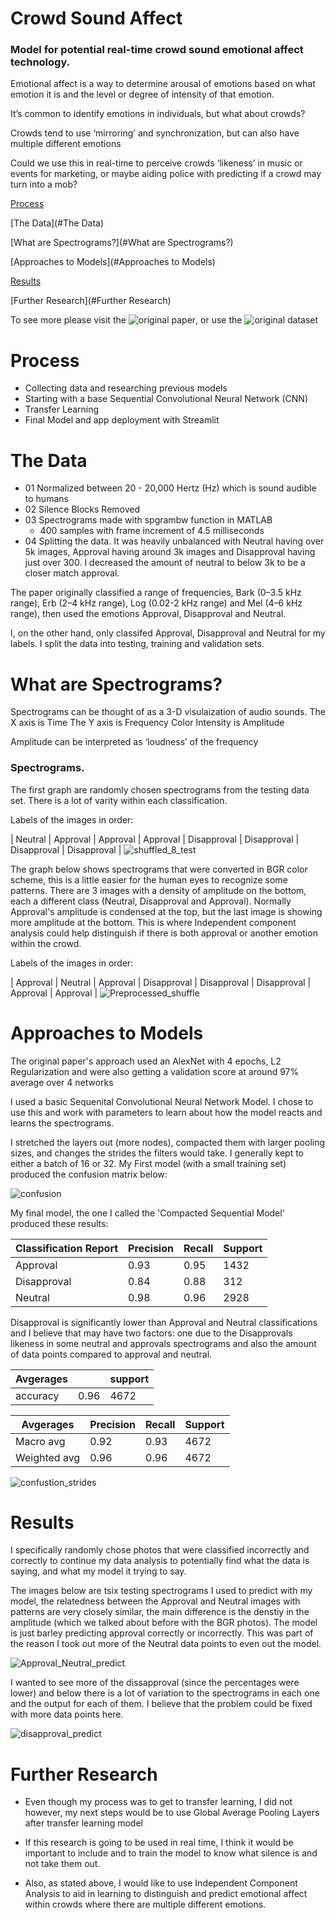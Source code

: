 # Crowd Sound Affect
### Model for potential real-time crowd sound emotional affect technology.

Emotional affect is a way to determine arousal of emotions based on what emotion it is and the level or degree of intensity of that emotion.

It’s common to identify emotions in individuals, but what about crowds?

Crowds tend to use ‘mirroring’ and synchronization, 
but can also have multiple different emotions

Could we use this in real-time to perceive crowds ‘likeness’ in music or events for marketing, or maybe aiding police with predicting if a crowd may turn into a mob?


[Process](#Process)

[The Data](#The Data)

[What are Spectrograms?](#What are Spectrograms?)

[Approaches to Models](#Approaches to Models)

[Results](#Results)

[Further Research](#Further Research)


To see more please visit the ![original paper](https://link.springer.com/article/10.1007/s11042-020-09428-x), or use the ![original dataset](https://ieee-dataport.org/open-access/emotional-crowd-sound)


# Process
- Collecting data and researching previous models 
- Starting with a base Sequential Convolutional Neural Network (CNN)
- Transfer Learning
- Final Model and app deployment with Streamlit

# The Data

- 01 Normalized between 20 - 20,000 Hertz (Hz) which is sound audible to humans
- 02 Silence Blocks Removed
- 03 Spectrograms made with spgrambw function in MATLAB
    - 400 samples with frame increment of 4.5 milliseconds
- 04 Splitting the data. It was heavily unbalanced with Neutral having over 5k images, Approval having around 3k images and Disapproval having just over 300. I decreased the amount of neutral to below 3k to be a closer match approval.

The paper originally classified a range of frequencies, Bark (0–3.5 kHz range), Erb (2–4 kHz range), Log (0.02-2 kHz range) and Mel (4–6 kHz range), then used the emotions Approval, Disapproval and Neutral.

I, on the other hand, only classifed Approval, Disapproval and Neutral for my labels. I split the data into testing, training and validation sets. 

# What are Spectrograms?
Spectrograms can be thought of as a 3-D visulaization of audio sounds. 
The X axis is Time
The Y axis is Frequency 
Color Intensity is Amplitude

Amplitude can be interpreted as ‘loudness’ of the frequency
### Spectrograms. 
The first graph are randomly chosen spectrograms from the testing data set. There is a lot of varity within each classification. 

Labels of the images in order: 

| Neutral |             Approval |          Approval |             Approval |                   Disapproval |          Disapproval |          Disapproval |          Disapproval |
![shuffled_8_test](https://user-images.githubusercontent.com/61055286/129239920-b92cad62-a77b-4a9e-b7f1-c6a85776ac5e.png)

The graph below shows spectrograms that were converted in BGR color scheme, this is a little easier for the human eyes to recognize some patterns. There are 3 images with a density of amplitude on the bottom, each a different class (Neutral, Disapproval and Approval). Normally Approval's amplitude is condensed at the top, but the last image is showing more amplitude at the bottom. This is where Independent component analysis could help distinguish if there is both approval or another emotion within the crowd. 

Labels of the images in order: 

| Approval    |     Neutral      |     Approval        |       Disapproval  |      Disapproval    |    Disapproval    |      Approval   |           Approval |
![Preprocessed_shuffle](https://user-images.githubusercontent.com/61055286/129240138-66e4c694-9b58-4b6b-b75b-364cb82140fe.png)

# Approaches to Models
The original paper's approach used an AlexNet with 4 epochs, L2 Regularization and were also getting a validation score at around 97% average over 4 networks

I used a basic Sequenital Convolutional Neural Network Model. I chose to use this and work with parameters to learn about how the model reacts and learns the spectrograms. 

I stretched the layers out (more nodes), compacted them with larger pooling sizes, and changes the strides the filters would take. I generally kept to either a batch of 16 or 32. My First model (with a small training set) produced the confusion matrix below:


![confusion](https://user-images.githubusercontent.com/61055286/129240288-5ef1ad3f-312d-4d5a-85e4-f2383f7e6420.png)

My final model, the one I called the 'Compacted Sequential Model' produced these results:

|   Classification Report | Precision   | Recall   | Support|
|-----------------|--------|---------|-------|
|    Approval      | 0.93     | 0.95     | 1432|
| Disapproval      | 0.84    |  0.88      | 312|
|     Neutral      | 0.98   |   0.96     | 2928|

Disapproval is significantly lower than Approval and Neutral classifications and I believe that may have two factors: one due to the Disapprovals likeness in some neutral and approvals spectrograms and also the amount of data points compared to approval and neutral. 


|   Avgerages |  | support|
|-----------|--------|--------|
|    accuracy |0.96 |   4672|


|   Avgerages | Precision   | Recall   | Support|
|--------------|------------|------------|--------|
|   Macro avg    |   0.92    |  0.93   |   4672|
| Weighted avg  |     0.96    |  0.96 |     4672|


![confustion_strides](https://user-images.githubusercontent.com/61055286/129240377-5a8fbee0-7add-4fc7-b1da-6bf625b8c317.png)

# Results
I specifically randomly chose photos that were classified incorrectly and correctly to continue my data analysis to potentially find what the data is saying, and what my model it trying to say. 

 The images below are tsix testing spectrograms I used to predict with my model, the relatedness between the Approval and Neutral images with patterns are very closely similar, the main difference is the denstiy in the amplitude (which we talked about before with the BGR photos). The model is just barley predicting approval correctly or incorrectly. This was part of the reason I took out more of the Neutral data points to even out the model. 

![Approval_Neutral_predict](https://user-images.githubusercontent.com/61055286/129246995-501b5f60-2e20-47e0-884b-6cbc0d7d0038.png)

I wanted to see more of the dissapproval (since the percentages were lower) and below there is a lot of variation to the spectrograms in each one and the output for each of them. I believe that the problem could be fixed with more data points here. 

![disapproval_predict](https://user-images.githubusercontent.com/61055286/129246999-5f7cef7a-5513-4fa4-ba85-c1e05f0a4653.png)


# Further Research

* Even though my process was to get to transfer learning, I did not however, my next steps would be to use Global Average Pooling Layers after transfer learning model

* If this research is going to be used in real time, I think it would be important to include and to train the model to know what silence is and not take them out.

* Also, as stated above, I would like to use Independent Component Analysis to aid in learning to distinguish and predict emotional affect within crowds where there are multiple different emotions. 
